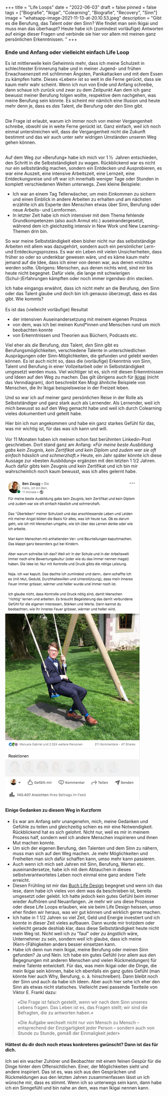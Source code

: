 +++
title = "Life Loops"
date = "2022-06-03"
draft = false
pinned = false
tags = ["Biografie", "Ikigai", "Colearning", "Biografie", "Recovery", "Sinn"]
image = "whatsapp-image-2021-11-13-at-20.10.53.jpeg"
description = "Gibt es die Berufung, das Talent oder den Sinn? Wie findet man sein Ikigai und muss man das überhaupt? Heute habe ich (zumindest vorläufige) Antworten auf einige dieser Fragen und verbinde sie hier vor allem mit meinen ganz persönlichen Erkenntnissen. "
+++
### Ende und Anfang oder vielleicht einfach Life Loop

Es ist mittlerweile kein Geheimnis mehr, dass ich meine Schulzeit in schlechtester Erinnerung habe und in meiner Jugend- und frühen Erwachsenenzeit mit schlimmen Ängsten, Panikattacken und mit dem Essen zu kämpfen hatte. Dieses «Leben» ist so weit in die Ferne gerückt, dass sie kaum mehr wahr scheint. Wenn ich nun von Ende und Anfang schreibe, dann schaue ich zurück und zwar zu dem Zeitpunkt Aan dem ich ganz bewusst meiner Berufung folgen wollte, respektive dem nachgehen, was meine Berufung sein könnte. Es scheint mir nämlich eine Illusion und heute mehr denn je, dass es *das* Talent, *die* Berufung oder *den* Sinn gibt. 

\
Die Frage ist erlaubt, warum ich immer noch von meiner Vergangenheit schreibe, obwohl sie in weite Ferne gerückt ist. Ganz einfach, weil ich noch einmal unterstreichen will, dass die Vergangenheit nicht die Zukunft bestimmt und das wir auch unter sehr widrigen Umständen unseren Weg gehen können. 

\
Auf dem Weg zur «Berufung» habe ich mich vor 1 ½  Jahren entschieden, den Schritt in die Selbstständigkeit zu wagen. Rückblickend war es nicht nur ein selbstständig machen, sondern ein Entdecken und Ausprobieren, es war eine Auszeit, eine intensive Arbeitszeit, eine Lernzeit, eine Entdeckungsreise und oft war ich innerhalb weniger Tage oder Stunden in komplett verschiedenen Welten unterwegs. Zwei kleine Beispiele: 

* Ich war an einem Tag Tellerwäscher, um mein Einkommen zu sichern und einen Einblick in andere Arbeiten zu erhalten und am nächsten erzählte ich als Experte den Menschen etwas über Sinn, Berufung oder neue Arbeits- und Lernformen.
* In letzter Zeit habe ich mich intensiver mit dem Thema fehlende Grundkompetenzen (also auch Armut etc.) auseinandergesetzt, während dem ich gleichzeitig intensiv in New Work und New Learning-Themen drin bin.  

So war meine Selbstständigkeit eben bisher nicht nur das selbstständige Arbeiten mit allem was dazugehört, sondern auch ein persönlicher Lern- und Entdeckungsprozess. Es war ein Leben mit vielen Unsicherheiten, dass früher so oder so undenkbar gewesen wäre, und es käme kaum mehr jemand auf die Idee, dass ich einer von denen war, aus denen «nichts» werden sollte. Übrigens: Menschen, aus denen nichts wird, sind mir bis heute nicht begegnet. Dafür viele, die lange mit schwierigen (Schul-)Erfahrungen kämpften oder noch immer irgendwo drin stecken.

Ich habe eingangs erwähnt, dass ich nicht mehr an die Berufung, den Sinn oder das Talent glaube und doch bin ich genauso überzeugt, dass es das gibt. Wie kommts? \
\
Es ist das (vielleicht vorläufige) Resultat 

* der intensiven Auseinandersetzung mit meinem eigenen Prozess 
* von dem, was ich bei meinen Kund*innen und Menschen rund um mich beobachten konnte
* von Erkenntnissen und Theorien aus Büchern, Podcasts etc.

Viel eher als *die* Berufung, *das* Talent, *den* Sinn gibt es Berufungsmöglichkeiten, verschiedene Talente in unterschiedlichen Ausprägungen oder Sinn-Möglichkeiten, die gefunden und gelebt werden können. Es ist auch nicht so, dass die (vorläufige) Erkenntnis von Sinn, Talent und Berufung in einer Vollzeitarbeit oder in Selbstständigkeit umgesetzt werden muss. Viel wichtiger ist es, sich mit diesen Erkenntnissen und Ideen auf den Weg zu machen. Das gilt übrigens auch für [Ikigai](https://www.bensblog.ch/ikigai-schon-wieder/) (nicht das Venndiagram), dort beschreibt Ken Mogi ähnliche Beispiele von Menschen, die ihr Ikigai beispielsweise in der Freizeit leben.

Und so war ich auf meiner ganz persönlichen Reise in der Rolle als Selbstständiger und ganz stark auch als Lernender. Als Lernender, weil ich mich bewusst so auf den Weg gemacht habe und weil ich durch Colearning vieles dokumentiert und geteilt habe. 

Hier bin ich nun angekommen und habe ein ganz starkes Gefühl für das, was mir wichtig ist, für das was ich kann und will. \
\
Vor 11 Monaten haben ich meinen schon fast berühmten Linkedin-Post geschrieben. Dort stand ganz am Anfang: *«Für meine beste Ausbildung gabs kein Zeugnis, kein Zertifikat und kein Diplom und zudem war sie oft einfach hässlich und schmerzhaft.»* Heute, ein Jahr später könnte ich diese Aussage zur «besten Ausbildung» ergänzen mit den letzten 1 1/2 Jahren. Auch dafür gibts kein Zeugnis und kein Zertifikat und ich bin mir wahrscheinlich noch kaum bewusst, was ich alles gelernt habe.

![](linkedin-post.jpg)

#### Einige Gedanken zu diesem Weg in Kurzform

* Es war am Anfang sehr unangenehm, mich, meine Gedanken und Gefühle zu teilen und gleichzeitig schien es mir eine Notwendigkeit. Rückblickend hat es sich gelohnt. Nicht nur, weil es mir in meinem Prozess half, sondern weil ich andere Menschen inspirieren und ihnen Mut machen konnte. 
* Um sich der eigenen Berufung, den Talenten und dem Sinn zu nähern, muss man sich auf den Weg machen. Je mehr Möglichkeiten und Freiheiten man sich dafür schaffen kann, umso mehr kann passieren. 
* Auch wenn ich mich seit Jahren mit Sinn, Berufung, Werten etc. auseinandersetze, habe ich mit dem  Abtauchen in dieses selbstverantwortetes Leben noch einmal eine ganz andere Tiefe erreicht. 
* Diesen Frühling ist mir das [Buch Life Design](https://www.exlibris.ch/de/buecher-buch/deutschsprachige-buecher/sebastian-kernbach/life-design/id/9783791049229?gclid=CjwKCAjwv-GUBhAzEiwASUMm4sFxjseeYL-iU15Bl-Y1N-HMiiZZsxPieKDyejaCneR2WnH-wCKugRoCG9UQAvD_BwE&gclsrc=aw.ds) begegnet und wenn ich das lese, dann habe ich vieles von dem was da beschrieben ist, bereits umgesetzt oder gelebt. Ich hatte jedoch kein gutes Gefühl beim immer wieder Aufhören und Neuanfangen. Je mehr wir uns diese Prozesse oder diese Life Loops erlauben, wie sie beim Life Design heissen, umso eher finden wir heraus, was wir gut können und wirklich gerne machen.
* Ich habe in 1 1/2 Jahren so viel Zeit, Geld und Energie investiert und ich konnte in dieser Zeit vieles aufbauen. Dann wurde mir trotzdem oder vielleicht gerade deshlab klar, dass diese Selbstständigkeit heute nicht mein Weg ist. Nicht weil ich zu "faul" oder zu ängstlich wäre, Unternehmer zu sein, sondern weil ich glaube, dass ich meine (Kern-)Fähigkeiten anders besser einsetzen kann.
* Habe ich denn nun mein Ikigai, meine Berufung oder meinen Sinn gefunden? Ja und Nein. Ich habe ein gutes Gefühl (vor allem aus den Begegnungen mit anderen Menschen und vielen Rückmeldungen) für meine Talente entwickelt. Für das, was mein Ikigai oder die Dinge, die mein Ikigai sein können, habe ich ebenfalls ein ganz gutes Gefühl (man könnte hier auch Why, Berufung, o. ä. hinschreiben). Dann bleibt noch der Sinn und auch da habe ich Ideen. Aber auch hier sehe ich eher den Sinn als etwas nicht statisches. Vielleicht zwei passende Textteile von Viktor E. Frankl dazu: 

> «Die Frage ist falsch gestellt, wenn wir nach dem Sinn unseres Lebens fragen. Das Leben ist es, das Fragen stellt; wir sind die Befragten, die zu antworten haben.»
>
> «Die Aufgabe wechselt nicht nur von Mensch zu Mensch – entsprechend der Einzigartigkeit jeder Person – sondern auch von Stunde zu Stunde, gemäß der Einmaligkeit jeder»

#### Hättest du dir doch noch etwas konkreteres gwünscht? Dann ist das für dich.

Ich sei ein wacher Zuhörer und Beobachter mit einem feinen Gespür für die Dinge hinter dem Offensichtlichen. Einer, der Möglichkeiten sieht und andere inspiriert. Das ist es, was sich aus den Gesprächen und Rückmeldungen aus den letzten Jahren zusammenfassen lässt un ich wünsche mir, dass es stimmt. Wenn ich so unterwegs sein kann, dann habe ich ein Sinngefühl und bin nahe an dem, was man Ikigai nennen kann.